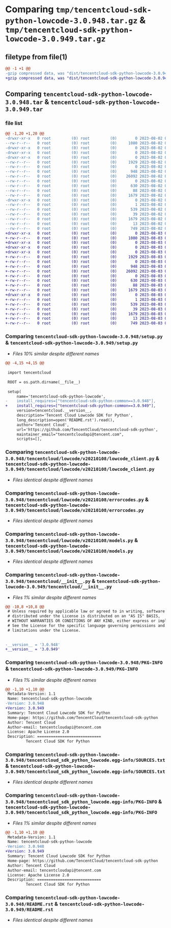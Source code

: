 # Comparing `tmp/tencentcloud-sdk-python-lowcode-3.0.948.tar.gz` & `tmp/tencentcloud-sdk-python-lowcode-3.0.949.tar.gz`

## filetype from file(1)

```diff
@@ -1 +1 @@
-gzip compressed data, was "dist/tencentcloud-sdk-python-lowcode-3.0.948.tar", last modified: Wed Aug  2 00:32:59 2023, max compression
+gzip compressed data, was "dist/tencentcloud-sdk-python-lowcode-3.0.949.tar", last modified: Thu Aug  3 00:29:05 2023, max compression
```

## Comparing `tencentcloud-sdk-python-lowcode-3.0.948.tar` & `tencentcloud-sdk-python-lowcode-3.0.949.tar`

### file list

```diff
@@ -1,20 +1,20 @@
-drwxr-xr-x   0 root         (0) root         (0)        0 2023-08-02 00:32:59.000000 tencentcloud-sdk-python-lowcode-3.0.948/
--rw-r--r--   0 root         (0) root         (0)     1080 2023-08-02 00:32:58.000000 tencentcloud-sdk-python-lowcode-3.0.948/setup.py
-drwxr-xr-x   0 root         (0) root         (0)        0 2023-08-02 00:32:59.000000 tencentcloud-sdk-python-lowcode-3.0.948/tencentcloud/
-drwxr-xr-x   0 root         (0) root         (0)        0 2023-08-02 00:32:59.000000 tencentcloud-sdk-python-lowcode-3.0.948/tencentcloud/lowcode/
-drwxr-xr-x   0 root         (0) root         (0)        0 2023-08-02 00:32:59.000000 tencentcloud-sdk-python-lowcode-3.0.948/tencentcloud/lowcode/v20210108/
--rw-r--r--   0 root         (0) root         (0)     1929 2023-08-02 00:32:58.000000 tencentcloud-sdk-python-lowcode-3.0.948/tencentcloud/lowcode/v20210108/lowcode_client.py
--rw-r--r--   0 root         (0) root         (0)        0 2023-08-02 00:32:58.000000 tencentcloud-sdk-python-lowcode-3.0.948/tencentcloud/lowcode/v20210108/__init__.py
--rw-r--r--   0 root         (0) root         (0)      948 2023-08-02 00:32:58.000000 tencentcloud-sdk-python-lowcode-3.0.948/tencentcloud/lowcode/v20210108/errorcodes.py
--rw-r--r--   0 root         (0) root         (0)    26092 2023-08-02 00:32:58.000000 tencentcloud-sdk-python-lowcode-3.0.948/tencentcloud/lowcode/v20210108/models.py
--rw-r--r--   0 root         (0) root         (0)        0 2023-08-02 00:32:58.000000 tencentcloud-sdk-python-lowcode-3.0.948/tencentcloud/lowcode/__init__.py
--rw-r--r--   0 root         (0) root         (0)      630 2023-08-02 00:32:58.000000 tencentcloud-sdk-python-lowcode-3.0.948/tencentcloud/__init__.py
--rw-r--r--   0 root         (0) root         (0)       88 2023-08-02 00:32:59.000000 tencentcloud-sdk-python-lowcode-3.0.948/setup.cfg
--rw-r--r--   0 root         (0) root         (0)     1679 2023-08-02 00:32:59.000000 tencentcloud-sdk-python-lowcode-3.0.948/PKG-INFO
-drwxr-xr-x   0 root         (0) root         (0)        0 2023-08-02 00:32:59.000000 tencentcloud-sdk-python-lowcode-3.0.948/tencentcloud_sdk_python_lowcode.egg-info/
--rw-r--r--   0 root         (0) root         (0)        1 2023-08-02 00:32:59.000000 tencentcloud-sdk-python-lowcode-3.0.948/tencentcloud_sdk_python_lowcode.egg-info/dependency_links.txt
--rw-r--r--   0 root         (0) root         (0)      539 2023-08-02 00:32:59.000000 tencentcloud-sdk-python-lowcode-3.0.948/tencentcloud_sdk_python_lowcode.egg-info/SOURCES.txt
--rw-r--r--   0 root         (0) root         (0)       39 2023-08-02 00:32:59.000000 tencentcloud-sdk-python-lowcode-3.0.948/tencentcloud_sdk_python_lowcode.egg-info/requires.txt
--rw-r--r--   0 root         (0) root         (0)     1679 2023-08-02 00:32:59.000000 tencentcloud-sdk-python-lowcode-3.0.948/tencentcloud_sdk_python_lowcode.egg-info/PKG-INFO
--rw-r--r--   0 root         (0) root         (0)       13 2023-08-02 00:32:59.000000 tencentcloud-sdk-python-lowcode-3.0.948/tencentcloud_sdk_python_lowcode.egg-info/top_level.txt
--rw-r--r--   0 root         (0) root         (0)      749 2023-08-02 00:32:58.000000 tencentcloud-sdk-python-lowcode-3.0.948/README.rst
+drwxr-xr-x   0 root         (0) root         (0)        0 2023-08-03 00:29:05.000000 tencentcloud-sdk-python-lowcode-3.0.949/
+-rw-r--r--   0 root         (0) root         (0)     1080 2023-08-03 00:29:05.000000 tencentcloud-sdk-python-lowcode-3.0.949/setup.py
+drwxr-xr-x   0 root         (0) root         (0)        0 2023-08-03 00:29:05.000000 tencentcloud-sdk-python-lowcode-3.0.949/tencentcloud/
+drwxr-xr-x   0 root         (0) root         (0)        0 2023-08-03 00:29:05.000000 tencentcloud-sdk-python-lowcode-3.0.949/tencentcloud/lowcode/
+drwxr-xr-x   0 root         (0) root         (0)        0 2023-08-03 00:29:05.000000 tencentcloud-sdk-python-lowcode-3.0.949/tencentcloud/lowcode/v20210108/
+-rw-r--r--   0 root         (0) root         (0)     1929 2023-08-03 00:29:05.000000 tencentcloud-sdk-python-lowcode-3.0.949/tencentcloud/lowcode/v20210108/lowcode_client.py
+-rw-r--r--   0 root         (0) root         (0)        0 2023-08-03 00:29:05.000000 tencentcloud-sdk-python-lowcode-3.0.949/tencentcloud/lowcode/v20210108/__init__.py
+-rw-r--r--   0 root         (0) root         (0)      948 2023-08-03 00:29:05.000000 tencentcloud-sdk-python-lowcode-3.0.949/tencentcloud/lowcode/v20210108/errorcodes.py
+-rw-r--r--   0 root         (0) root         (0)    26092 2023-08-03 00:29:05.000000 tencentcloud-sdk-python-lowcode-3.0.949/tencentcloud/lowcode/v20210108/models.py
+-rw-r--r--   0 root         (0) root         (0)        0 2023-08-03 00:29:05.000000 tencentcloud-sdk-python-lowcode-3.0.949/tencentcloud/lowcode/__init__.py
+-rw-r--r--   0 root         (0) root         (0)      630 2023-08-03 00:29:05.000000 tencentcloud-sdk-python-lowcode-3.0.949/tencentcloud/__init__.py
+-rw-r--r--   0 root         (0) root         (0)       88 2023-08-03 00:29:05.000000 tencentcloud-sdk-python-lowcode-3.0.949/setup.cfg
+-rw-r--r--   0 root         (0) root         (0)     1679 2023-08-03 00:29:05.000000 tencentcloud-sdk-python-lowcode-3.0.949/PKG-INFO
+drwxr-xr-x   0 root         (0) root         (0)        0 2023-08-03 00:29:05.000000 tencentcloud-sdk-python-lowcode-3.0.949/tencentcloud_sdk_python_lowcode.egg-info/
+-rw-r--r--   0 root         (0) root         (0)        1 2023-08-03 00:29:05.000000 tencentcloud-sdk-python-lowcode-3.0.949/tencentcloud_sdk_python_lowcode.egg-info/dependency_links.txt
+-rw-r--r--   0 root         (0) root         (0)      539 2023-08-03 00:29:05.000000 tencentcloud-sdk-python-lowcode-3.0.949/tencentcloud_sdk_python_lowcode.egg-info/SOURCES.txt
+-rw-r--r--   0 root         (0) root         (0)       39 2023-08-03 00:29:05.000000 tencentcloud-sdk-python-lowcode-3.0.949/tencentcloud_sdk_python_lowcode.egg-info/requires.txt
+-rw-r--r--   0 root         (0) root         (0)     1679 2023-08-03 00:29:05.000000 tencentcloud-sdk-python-lowcode-3.0.949/tencentcloud_sdk_python_lowcode.egg-info/PKG-INFO
+-rw-r--r--   0 root         (0) root         (0)       13 2023-08-03 00:29:05.000000 tencentcloud-sdk-python-lowcode-3.0.949/tencentcloud_sdk_python_lowcode.egg-info/top_level.txt
+-rw-r--r--   0 root         (0) root         (0)      749 2023-08-03 00:29:05.000000 tencentcloud-sdk-python-lowcode-3.0.949/README.rst
```

### Comparing `tencentcloud-sdk-python-lowcode-3.0.948/setup.py` & `tencentcloud-sdk-python-lowcode-3.0.949/setup.py`

 * *Files 10% similar despite different names*

```diff
@@ -4,15 +4,15 @@
 
 import tencentcloud
 
 ROOT = os.path.dirname(__file__)
 
 setup(
     name='tencentcloud-sdk-python-lowcode',
-    install_requires=["tencentcloud-sdk-python-common==3.0.948"],
+    install_requires=["tencentcloud-sdk-python-common==3.0.949"],
     version=tencentcloud.__version__,
     description='Tencent Cloud Lowcode SDK for Python',
     long_description=open('README.rst').read(),
     author='Tencent Cloud',
     url='https://github.com/TencentCloud/tencentcloud-sdk-python',
     maintainer_email="tencentcloudapi@tencent.com",
     scripts=[],
```

### Comparing `tencentcloud-sdk-python-lowcode-3.0.948/tencentcloud/lowcode/v20210108/lowcode_client.py` & `tencentcloud-sdk-python-lowcode-3.0.949/tencentcloud/lowcode/v20210108/lowcode_client.py`

 * *Files identical despite different names*

### Comparing `tencentcloud-sdk-python-lowcode-3.0.948/tencentcloud/lowcode/v20210108/errorcodes.py` & `tencentcloud-sdk-python-lowcode-3.0.949/tencentcloud/lowcode/v20210108/errorcodes.py`

 * *Files identical despite different names*

### Comparing `tencentcloud-sdk-python-lowcode-3.0.948/tencentcloud/lowcode/v20210108/models.py` & `tencentcloud-sdk-python-lowcode-3.0.949/tencentcloud/lowcode/v20210108/models.py`

 * *Files identical despite different names*

### Comparing `tencentcloud-sdk-python-lowcode-3.0.948/tencentcloud/__init__.py` & `tencentcloud-sdk-python-lowcode-3.0.949/tencentcloud/__init__.py`

 * *Files 1% similar despite different names*

```diff
@@ -10,8 +10,8 @@
 # Unless required by applicable law or agreed to in writing, software
 # distributed under the License is distributed on an "AS IS" BASIS,
 # WITHOUT WARRANTIES OR CONDITIONS OF ANY KIND, either express or implied.
 # See the License for the specific language governing permissions and
 # limitations under the License.
 
 
-__version__ = '3.0.948'
+__version__ = '3.0.949'
```

### Comparing `tencentcloud-sdk-python-lowcode-3.0.948/PKG-INFO` & `tencentcloud-sdk-python-lowcode-3.0.949/PKG-INFO`

 * *Files 1% similar despite different names*

```diff
@@ -1,10 +1,10 @@
 Metadata-Version: 1.1
 Name: tencentcloud-sdk-python-lowcode
-Version: 3.0.948
+Version: 3.0.949
 Summary: Tencent Cloud Lowcode SDK for Python
 Home-page: https://github.com/TencentCloud/tencentcloud-sdk-python
 Author: Tencent Cloud
 Author-email: tencentcloudapi@tencent.com
 License: Apache License 2.0
 Description: ============================
         Tencent Cloud SDK for Python
```

### Comparing `tencentcloud-sdk-python-lowcode-3.0.948/tencentcloud_sdk_python_lowcode.egg-info/SOURCES.txt` & `tencentcloud-sdk-python-lowcode-3.0.949/tencentcloud_sdk_python_lowcode.egg-info/SOURCES.txt`

 * *Files identical despite different names*

### Comparing `tencentcloud-sdk-python-lowcode-3.0.948/tencentcloud_sdk_python_lowcode.egg-info/PKG-INFO` & `tencentcloud-sdk-python-lowcode-3.0.949/tencentcloud_sdk_python_lowcode.egg-info/PKG-INFO`

 * *Files 1% similar despite different names*

```diff
@@ -1,10 +1,10 @@
 Metadata-Version: 1.1
 Name: tencentcloud-sdk-python-lowcode
-Version: 3.0.948
+Version: 3.0.949
 Summary: Tencent Cloud Lowcode SDK for Python
 Home-page: https://github.com/TencentCloud/tencentcloud-sdk-python
 Author: Tencent Cloud
 Author-email: tencentcloudapi@tencent.com
 License: Apache License 2.0
 Description: ============================
         Tencent Cloud SDK for Python
```

### Comparing `tencentcloud-sdk-python-lowcode-3.0.948/README.rst` & `tencentcloud-sdk-python-lowcode-3.0.949/README.rst`

 * *Files identical despite different names*

